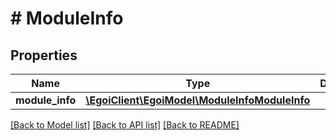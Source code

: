 # # ModuleInfo

## Properties

Name | Type | Description | Notes
------------ | ------------- | ------------- | -------------
**module_info** | [**\EgoiClient\EgoiModel\ModuleInfoModuleInfo**](ModuleInfoModuleInfo.md) |  | [optional]

[[Back to Model list]](../../README.md#models) [[Back to API list]](../../README.md#endpoints) [[Back to README]](../../README.md)
